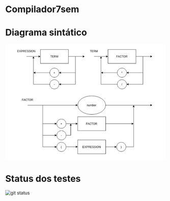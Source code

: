 # Compilador7sem

# Diagrama sintático
![Diagrama](Diagrama.png)

# Status dos testes

![git status](http://3.129.230.99/svg/EricPossato/Compilador7sem/)
